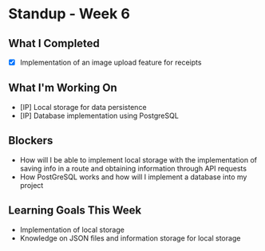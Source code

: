 # Standup - Week 6

## What I Completed

- [x] Implementation of an image upload feature for receipts

## What I'm Working On

- [IP] Local storage for data persistence
- [IP] Database implementation using PostgreSQL

## Blockers

- How will I be able to implement local storage with the implementation of saving info in a route and obtaining information through API requests
- How PostGreSQL works and how will I implement a database into my project

## Learning Goals This Week

- Implementation of local storage
- Knowledge on JSON files and information storage for local storage
